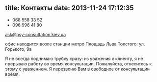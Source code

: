 title: Контакты
date: 2013-11-24 17:12:35
---

* 068 558 33 52
* 096 996 41 80

[ask@psy-consultation.kiev.ua](mailto:ask@psy-consultation.kiev.ua)

офис находится возле станции метро Площадь Льва Толстого: ул. Горького, 9а

Я не всегда поднимаю трубку сразу: из уважения к клиенту, я не прерываю работу во время консультации. Пожалуйста, отнеситесь к этому с уважением. Я перезвоню Вам в свободное от консультации время.
